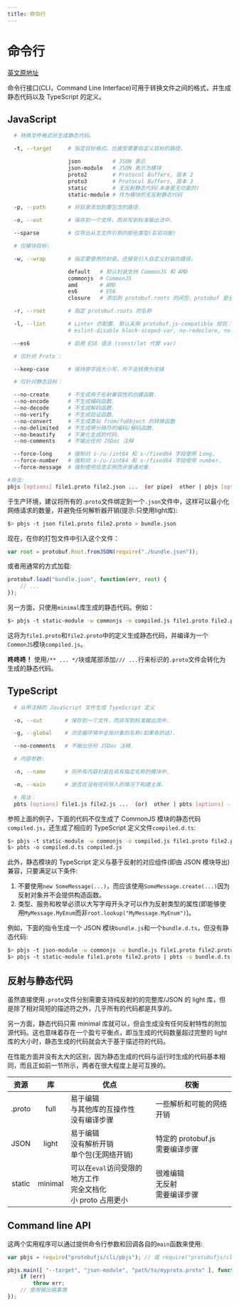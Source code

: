 ```yaml
---
title: 命令行
---
```


# 命令行

[英文原地址](https://github.com/protobufjs/protobuf.js#command-line)

命令行接口(CLI，Command Line Interface)可用于转换文件之间的格式，并生成静态代码以及 TypeScript 的定义。

## JavaScript

```bash
  # 转换文件格式并生成静态代码。

  -t, --target     # 指定目标格式。也接受需要自定义目标的路径。

                   json          # JSON 表示
                   json-module   # JSON 表示为模块
                   proto2        # Protocol Buffers, 版本 2
                   proto3        # Protocol Buffers, 版本 3
                   static        # 无反射静态代码(本身是无功能的)
                   static-module # 作为模块的无反射静态代码

  -p, --path       # 将目录添加到要包含的路径.

  -o, --out        # 保存到一个文件，而非写到标准输出流中.

  --sparse         # 仅导出从主文件引用的那些类型(实验功能) 

  # 仅模块目标:

  -w, --wrap       # 指定要使用的封装。还接受引入自定义封装的路径。 

                   default   # 默认封装支持 CommonJS 和 AMD
                   commonjs  # CommonJS 
                   amd       # AMD 
                   es6       # ES6
                   closure   # 添加到 protobuf.roots 的闭包，protobuf 是全局变量 

  -r, --root       # 指定 protobuf.roots 的名称

  -l, --lint       # Linter 的配置. 默认采用 protobuf.js-compatible 规则：
                   # eslint-disable block-scoped-var, no-redeclare, no-control-regex, no-prototype-builtins

  --es6            # 启用 ES6 语法 (const/let 代替 var)

  # 仅针对 Proto :

  --keep-case      # 保持原字段大小写，并不会转换为驼峰 

  # 仅针对静态目标：

  --no-create      # 不生成用于反射兼容性的创建函数.
  --no-encode      # 不生成编码函数.
  --no-decode      # 不生成解码函数.
  --no-verify      # 不生成验证函数.
  --no-convert     # 不生成类似 from/foObject 的转换函数
  --no-delimited   # 不生成带分隔符的编码/解码函数.
  --no-beautify    # 不美化生成的代码.
  --no-comments    # 不输出任何 JSDoc 注释

  --force-long     # 强制对 s-/u-/int64 和 s-/fixed64 字段使用 Long.
  --force-number   # 强制对 s-/u-/int64 和 s-/fixed64 字段使用 number.
  --force-message  # 强制使用信息实例而非普通对象.

#用法: 
pbjs [options] file1.proto file2.json ...  (or pipe)  other | pbjs [options] -
```

于生产环境，建议将所有的`.proto`文件绑定到一个`.json`文件中，这样可以最小化网络请求的数量，并避免任何解析器开销(提示:只使用light库):

```bash
$> pbjs -t json file1.proto file2.proto > bundle.json
```

现在，在你的打包文件中引入这个文件：

```js
var root = protobuf.Root.fromJSON(require("./bundle.json"));
```

或者用通常的方式加载:

```js
protobuf.load("bundle.json", function(err, root) {
    // ...
});
```

另一方面，只使用`minimal`库生成的静态代码。例如：

```bash
$> pbjs -t static-module -w commonjs -o compiled.js file1.proto file2.proto
```

这将为`file1.proto`和`file2.proto`中的定义生成静态代码，并编译为一个`CommonJS`模块`compiled.js`。

**咚咚咚！** 使用`/** ... */`块或尾部添加`/// ...`行来标识的`.proto`文件会转化为生成的静态代码。

## TypeScript

```bash
  # 从带注释的 JavaScript 文件生成 TypeScript 定义

  -o, --out       # 保存到一个文件，而非写到标准输出流中.

  -g, --global    # 浏览器环境中全局对象的名称(如果有的话).

  --no-comments   # 不输出任何 JSDoc 注释.

  # 内部参数:

  -n, --name      # 将所有内容封装在具有指定名称的模块中.

  -m, --main      # 是否在没有任何导入的情况下构建主库.

  # 用法： 
  pbts [options] file1.js file2.js ...  (or)  other | pbts [options] -
```

参照上面的例子，下面的代码不仅生成了 CommonJS 模块的静态代码`compiled.js`，还生成了相应的 TypeScript 定义文件`compiled.d.ts`:

```bash
$> pbjs -t static-module -w commonjs -o compiled.js file1.proto file2.proto
$> pbts -o compiled.d.ts compiled.js
```

此外，静态模块的 TypeScript 定义与基于反射的对应组件(即由 JSON 模块导出)兼容，只要满足以下条件:

1. 不要使用`new SomeMessage(...)`，而应该使用`SomeMessage.create(...)`因为反射对象并不会提供构造函数。
2. 类型、服务和枚举必须以大写字母开头才可以作为反射类型的属性(即能够使用`MyMessage.MyEnum`而非`root.lookup("MyMessage.MyEnum")`)。

例如，下面的指令生成一个 JSON 模块`bundle.js`和一个`bundle.d.ts`，但没有静态代码:

```bash
$> pbjs -t json-module -w commonjs -o bundle.js file1.proto file2.proto
$> pbjs -t static-module file1.proto file2.proto | pbts -o bundle.d.ts -
```

## 反射与静态代码

虽然直接使用`.proto`文件分别需要支持纯反射的的完整库/JSON 的 light 库，但是除了相对简短的描述符之外，几乎所有的代码都是共享的。

另一方面，静态代码只需 minimal 库就可以，但会生成没有任何反射特性的附加源代码。这也意味着存在一个盈亏平衡点，即当生成的代码数量超过完整的 light 库的大小时，静态生成的代码就会大于基于描述符的代码。

在性能方面并没有太大的区别，因为静态生成的代码与运行时生成的代码基本相同，而且正如前一节所示，两者在很大程度上是可互换的。

| 资源 | 库 | 优点 | 权衡 |
|:---:|:---:|---|---|
| .proto | full | 易于编辑<br />与其他库的互操作性<br />没有编译步骤 | 一些解析和可能的网络开销 |
| JSON | light | 易于编辑<br />没有解析开销<br />单个包(无网络开销) | 特定的 protobuf.js<br />需要编译步骤 |
| static | minimal | 可以在`eval`访问受限的地方工作<br />完全文档化<br />小 proto 占用更小 | 很难编辑<br />无反射<br />需要编译步骤 |
 
## Command line API

这两个实用程序可以通过提供命令行参数和回调各自的`main`函数来使用:

```js
var pbjs = require("protobufjs/cli/pbjs"); // 或 require("protobufjs/cli").pbjs / .pbts

pbjs.main([ "--target", "json-module", "path/to/myproto.proto" ], function(err, output) {
    if (err)
        throw err;
    // 使用输出搞事情
});
```














